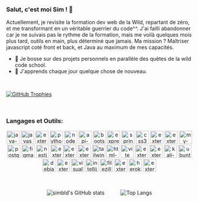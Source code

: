 <p align="center">

### Salut, c'est moi Sim ! 👋

Actuellement, je revisite la formation dev web de la Wild, repartant de zéro, 
et me transformant en un véritable guerrier du code^^. 
J'ai failli abandonner car je ne suivais pas le rythme de la formation, 
mais me voilà quelques mois plus tard, outils en main, plus déterminé que jamais. 
Ma mission ? Maîtriser javascript coté front et back, et Java au maximum de mes capacités.

- 🔭 Je bosse sur des projets personnels en parallèle des quêtes de la wild code school.
- 🌱 J'apprends chaque jour quelque chose de nouveau.
</p>
<br>

[![GitHub Trophies](https://github-profile-trophy.vercel.app/?username=simbld&no-frame=true&no-bg=true&theme=darkhub&row=1&column=6&margin-w=50&margin-h=50)](https://github.com/ryo-ma/github-profile-trophy)

<br>

### Langages et Outils:

<p align="center">
<img width="35" height="35" src="https://img.icons8.com/3d-fluency/35/java-coffee-cup-logo.png" alt="java-coffee-cup-logo"/> <img width="35" height="35" src="https://img.icons8.com/arcade/35/javascript.png" alt="javascript"/> <img width="35" height="35" src="https://img.icons8.com/external-tal-revivo-shadow-tal-revivo/35/external-react-a-javascript-library-for-building-user-interfaces-logo-shadow-tal-revivo.png" alt="external-react-a-javascript-library-for-building-user-interfaces-logo-shadow-tal-revivo"/> <img width="35" height="35" src="https://img.icons8.com/3d-fluency/35/python.png" alt="python"/> <img width="35" height="35" src="https://img.icons8.com/fluency/35/node-js.png" alt="node-js"/> <img width="35" height="35" src="https://img.icons8.com/ios-filled/35/api-settings.png" alt="api-settings"/> <img width="35" height="35" src="https://img.icons8.com/plasticine/35/bootstrap.png" alt="bootstrap"/> <img width="35" height="35" src="https://img.icons8.com/officel/35/express-js.png" alt="express-js"/> <img width="35" height="35" src="https://img.icons8.com/office/35/spring-logo.png" alt="spring-logo"/> <img width="35" height="35" src="https://img.icons8.com/plasticine/35/css3.png" alt="css3"/> <img width="35" height="35" src="https://img.icons8.com/external-tal-revivo-color-tal-revivo/80/external-docker-a-set-of-coupled-software-as-a-service-logo-color-tal-revivo.png" alt="external-docker-a-set-of-coupled-software-as-a-service-logo-color-tal-revivo"/> <img width="35" height="35" src="https://img.icons8.com/external-those-icons-lineal-color-those-icons/35/external-Git-social-media-those-icons-lineal-color-those-icons.png" alt="external-Git-social-media-those-icons-lineal-color-those-icons"/> <img width="35" height="35" src="https://img.icons8.com/color/35/my-sql.png" alt="my-sql"/> <img width="35" height="35" src="https://img.icons8.com/plasticine/35/postgreesql.png" alt="postgreesql"/> <img width="35" height="35" src="https://img.icons8.com/stickers/35/figma.png" alt="figma"/> <img width="35" height="35" src="https://img.icons8.com/color/35/nestjs.png" alt="nestjs"/> <img width="35" height="35" src="https://img.icons8.com/external-tal-revivo-shadow-tal-revivo/35/external-typescript-an-open-source-programming-language-developed-and-maintained-by-microsoft-logo-shadow-tal-revivo.png" alt="external-typescript-an-open-source-programming-language-developed-and-maintained-by-microsoft-logo-shadow-tal-revivo"/><img width="35" height="35" src="https://img.icons8.com/external-tal-revivo-shadow-tal-revivo/35/external-yarn-fast-reliable-and-secure-dependency-management-web-portal-logo-shadow-tal-revivo.png" alt="external-yarn-fast-reliable-and-secure-dependency-management-web-portal-logo-shadow-tal-revivo"/> <img width="35" height="35" src="https://img.icons8.com/external-tal-revivo-shadow-tal-revivo/35/external-trello-a-web-based-list-making-application-for-multi-platform-logo-shadow-tal-revivo.png" alt="external-trello-a-web-based-list-making-application-for-multi-platform-logo-shadow-tal-revivo"/> <img width="35" height="35" src="https://img.icons8.com/fluency/35/tailwind_css.png" alt="tailwind_css"/> <img width="35" height="35" src="https://img.icons8.com/color/35/html-5--v1.png" alt="html-5--v1"/> <img width="35" height="35" src="https://img.icons8.com/color/35/vite.png" alt="vite"/> <img width="35" height="35" src="https://img.icons8.com/external-tal-revivo-shadow-tal-revivo/35/external-postman-is-the-only-complete-api-development-environment-logo-shadow-tal-revivo.png" alt="external-postman-is-the-only-complete-api-development-environment-logo-shadow-tal-revivo"/> <img width="35" height="35" src="https://img.icons8.com/external-those-icons-flat-those-icons/35/external-Linux-logos-and-brands-those-icons-flat-those-icons.png" alt="external-Linux-logos-and-brands-those-icons-flat-those-icons"/> <img width="35" height="35" src="https://img.icons8.com/color/35/kali-linux.png" alt="kali-linux"/> <img width="35" height="35" src="https://img.icons8.com/color/35/ubuntu--v1.png" alt="ubuntu--v1"/> <img width="35" height="35" src="https://img.icons8.com/color/35/debian.png" alt="debian"/> <img width="35" height="35" src="https://img.icons8.com/external-tal-revivo-shadow-tal-revivo/35/external-firebase-a-googles-mobile-platform-that-helps-you-quickly-develop-high-quality-apps-logo-shadow-tal-revivo.png" alt="external-firebase-a-googles-mobile-platform-that-helps-you-quickly-develop-high-quality-apps-logo-shadow-tal-revivo"/> <img width="35" height="35" src="https://img.icons8.com/color/35/visual-studio-code-2019.png" alt="visual-studio-code-2019"/> <img width="35" height="35" src="https://img.icons8.com/color/35/intellij-idea.png" alt="intellij-idea"/> <img width="35" height="35" src="https://img.icons8.com/color/35/filezilla.png" alt="filezilla"/> <img width="35" height="35" src="https://img.icons8.com/external-tal-revivo-shadow-tal-revivo/35/external-eclipse-an-integrated-development-environment-used-in-computer-programming-logo-shadow-tal-revivo.png" alt="external-eclipse-an-integrated-development-environment-used-in-computer-programming-logo-shadow-tal-revivo"/> <img width="35" height="35" src="https://img.icons8.com/color/35/heroku.png" alt="heroku"/> <img width="35" height="35" src="https://img.icons8.com/external-tal-revivo-shadow-tal-revivo/35/external-netlify-a-cloud-computing-company-that-offers-hosting-and-serverless-backend-services-for-static-websites-logo-shadow-tal-revivo.png" alt="external-netlify-a-cloud-computing-company-that-offers-hosting-and-serverless-backend-services-for-static-websites-logo-shadow-tal-revivo"/></p>
<br>
<p align="center">
  <img src="https://github-readme-stats.vercel.app/api?username=simbld&show_icons=true&theme=radical" alt="simbld's GitHub stats" />
  &nbsp; &nbsp; &nbsp; &nbsp; &nbsp;
  <img src="https://github-readme-stats.vercel.app/api/top-langs/?username=simbld&layout=compact&theme=radical" alt="Top Langs" />
</p>

